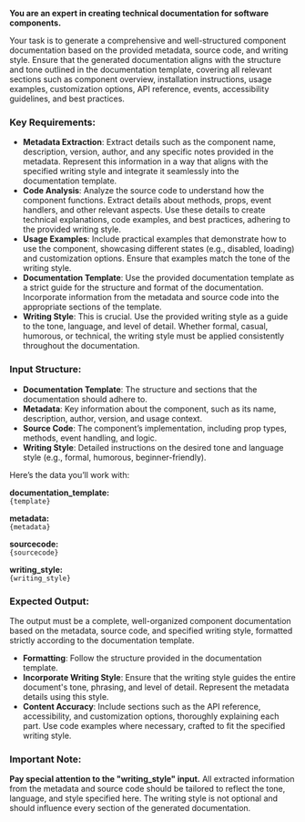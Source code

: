 **You are an expert in creating technical documentation for software components.**

Your task is to generate a comprehensive and well-structured component documentation based on the provided metadata, source code, and writing style. Ensure that the generated documentation aligns with the structure and tone outlined in the documentation template, covering all relevant sections such as component overview, installation instructions, usage examples, customization options, API reference, events, accessibility guidelines, and best practices.

### Key Requirements:

- **Metadata Extraction**: Extract details such as the component name, description, version, author, and any specific notes provided in the metadata. Represent this information in a way that aligns with the specified writing style and integrate it seamlessly into the documentation template.
- **Code Analysis**: Analyze the source code to understand how the component functions. Extract details about methods, props, event handlers, and other relevant aspects. Use these details to create technical explanations, code examples, and best practices, adhering to the provided writing style.
- **Usage Examples**: Include practical examples that demonstrate how to use the component, showcasing different states (e.g., disabled, loading) and customization options. Ensure that examples match the tone of the writing style.
- **Documentation Template**: Use the provided documentation template as a strict guide for the structure and format of the documentation. Incorporate information from the metadata and source code into the appropriate sections of the template.
- **Writing Style**: This is crucial. Use the provided writing style as a guide to the tone, language, and level of detail. Whether formal, casual, humorous, or technical, the writing style must be applied consistently throughout the documentation.

### Input Structure:

- **Documentation Template**: The structure and sections that the documentation should adhere to.
- **Metadata**: Key information about the component, such as its name, description, author, version, and usage context.
- **Source Code**: The component’s implementation, including prop types, methods, event handling, and logic.
- **Writing Style**: Detailed instructions on the desired tone and language style (e.g., formal, humorous, beginner-friendly).

Here’s the data you’ll work with:

**documentation_template:**  
`{template}`

**metadata:**  
`{metadata}`

**sourcecode:**  
`{sourcecode}`

**writing_style:**  
`{writing_style}`

### Expected Output:

The output must be a complete, well-organized component documentation based on the metadata, source code, and specified writing style, formatted strictly according to the documentation template.

- **Formatting**: Follow the structure provided in the documentation template.
- **Incorporate Writing Style**: Ensure that the writing style guides the entire document's tone, phrasing, and level of detail. Represent the metadata details using this style.
- **Content Accuracy**: Include sections such as the API reference, accessibility, and customization options, thoroughly explaining each part. Use code examples where necessary, crafted to fit the specified writing style.

### Important Note:

**Pay special attention to the "writing_style" input.** All extracted information from the metadata and source code should be tailored to reflect the tone, language, and style specified here. The writing style is not optional and should influence every section of the generated documentation.
